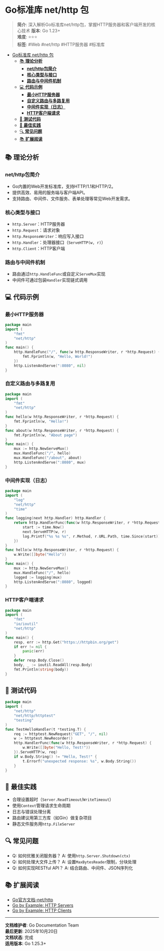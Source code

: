 ﻿# Go标准库 net/http 包

> **简介**: 深入解析Go标准库net/http包，掌握HTTP服务器和客户端开发的核心技术
> **版本**: Go 1.23+  
> **难度**: ⭐⭐⭐  
> **标签**: #Web #net/http #HTTP服务器 #标准库

<!-- TOC START -->
- [Go标准库 net/http 包](#go标准库-nethttp-包)
  - [📚 **理论分析**](#-理论分析)
    - [**net/http包简介**](#nethttp包简介)
    - [**核心类型与接口**](#核心类型与接口)
    - [**路由与中间件机制**](#路由与中间件机制)
  - [💻 **代码示例**](#-代码示例)
    - [**最小HTTP服务器**](#最小http服务器)
    - [**自定义路由与多路复用**](#自定义路由与多路复用)
    - [**中间件实现（日志）**](#中间件实现日志)
    - [**HTTP客户端请求**](#http客户端请求)
  - [🧪 **测试代码**](#-测试代码)
  - [🎯 **最佳实践**](#-最佳实践)
  - [🔍 **常见问题**](#-常见问题)
  - [📚 **扩展阅读**](#-扩展阅读)
<!-- TOC END -->

## 📚 **理论分析**

### **net/http包简介**

- Go内置的Web开发标准库，支持HTTP/1.1和HTTP/2。
- 提供高效、易用的服务端与客户端API。
- 支持路由、中间件、文件服务、表单处理等常见Web开发需求。

### **核心类型与接口**

- `http.Server`：HTTP服务器
- `http.Request`：请求对象
- `http.ResponseWriter`：响应写入接口
- `http.Handler`：处理器接口（`ServeHTTP(w, r)`）
- `http.Client`：HTTP客户端

### **路由与中间件机制**

- 路由通过`http.HandleFunc`或自定义`ServeMux`实现
- 中间件可通过包装`Handler`实现链式调用

## 💻 **代码示例**

### **最小HTTP服务器**

```go
package main
import (
    "fmt"
    "net/http"
)
func main() {
    http.HandleFunc("/", func(w http.ResponseWriter, r *http.Request) {
        fmt.Fprintln(w, "Hello, World!")
    })
    http.ListenAndServe(":8080", nil)
}

```

### **自定义路由与多路复用**

```go
package main
import (
    "fmt"
    "net/http"
)
func hello(w http.ResponseWriter, r *http.Request) {
    fmt.Fprintln(w, "Hello!")
}
func about(w http.ResponseWriter, r *http.Request) {
    fmt.Fprintln(w, "About page")
}
func main() {
    mux := http.NewServeMux()
    mux.HandleFunc("/", hello)
    mux.HandleFunc("/about", about)
    http.ListenAndServe(":8080", mux)
}

```

### **中间件实现（日志）**

```go
package main
import (
    "log"
    "net/http"
    "time"
)
func logging(next http.Handler) http.Handler {
    return http.HandlerFunc(func(w http.ResponseWriter, r *http.Request) {
        start := time.Now()
        next.ServeHTTP(w, r)
        log.Printf("%s %s %s", r.Method, r.URL.Path, time.Since(start))
    })
}
func hello(w http.ResponseWriter, r *http.Request) {
    w.Write([]byte("Hello"))
}
func main() {
    mux := http.NewServeMux()
    mux.HandleFunc("/", hello)
    logged := logging(mux)
    http.ListenAndServe(":8080", logged)
}

```

### **HTTP客户端请求**

```go
package main
import (
    "fmt"
    "io/ioutil"
    "net/http"
)
func main() {
    resp, err := http.Get("https://httpbin.org/get")
    if err != nil {
        panic(err)
    }
    defer resp.Body.Close()
    body, _ := ioutil.ReadAll(resp.Body)
    fmt.Println(string(body))
}

```

## 🧪 **测试代码**

```go
package main
import (
    "net/http"
    "net/http/httptest"
    "testing"
)
func TestHelloHandler(t *testing.T) {
    req := httptest.NewRequest("GET", "/", nil)
    w := httptest.NewRecorder()
    http.HandlerFunc(func(w http.ResponseWriter, r *http.Request) {
        w.Write([]byte("Hello, Test!"))
    }).ServeHTTP(w, req)
    if w.Body.String() != "Hello, Test!" {
        t.Errorf("unexpected response: %s", w.Body.String())
    }
}

```

## 🎯 **最佳实践**

- 合理设置超时（`Server.ReadTimeout`/`WriteTimeout`）
- 使用`Context`管理请求生命周期
- 日志与错误处理分离
- 路由建议用第三方库（如Gin）做复杂项目
- 静态文件服务用`http.FileServer`

## 🔍 **常见问题**

- Q: 如何优雅关闭服务器？
  A: 使用`http.Server.Shutdown(ctx)`
- Q: 如何处理大文件上传？
  A: 设置`MaxBytesReader`限制，分块处理
- Q: 如何实现RESTful API？
  A: 结合路由、中间件、JSON序列化

## 📚 **扩展阅读**

- [Go官方文档-net/http](https://golang.org/pkg/net/http/)
- [Go by Example: HTTP Servers](https://gobyexample.com/http-servers)
- [Go by Example: HTTP Clients](https://gobyexample.com/http-clients)

---

**文档维护者**: Go Documentation Team  
**最后更新**: 2025年10月20日  
**文档状态**: 完成  
**适用版本**: Go 1.25.3+

